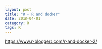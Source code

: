 ```yaml
---
layout: post
title: "R - R and docker"
date: 2018-04-01
category: R
tags: R
---
```


https://www.r-bloggers.com/r-and-docker-2/
